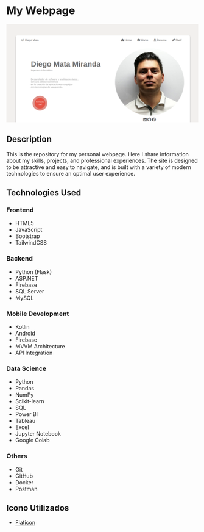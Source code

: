 # My Webpage

![WebPersonal](/static/img/WebPersonal.png)

## Description

This is the repository for my personal webpage. Here I share information about my skills, projects, and professional experiences. The site is designed to be attractive and easy to navigate, and is built with a variety of modern technologies to ensure an optimal user experience.

## Technologies Used

### Frontend

- HTML5
- JavaScript
- Bootstrap
- TailwindCSS

### Backend

- Python (Flask)
- ASP.NET
- Firebase
- SQL Server
- MySQL

### Mobile Development

- Kotlin
- Android
- Firebase
- MVVM Architecture
- API Integration

### Data Science

- Python
- Pandas
- NumPy
- Scikit-learn
- SQL
- Power BI
- Tableau
- Excel
- Jupyter Notebook
- Google Colab

### Others

- Git
- GitHub
- Docker
- Postman

## Icono Utilizados

- [Flaticon](https://www.flaticon.es/resultados?word=telegram)
